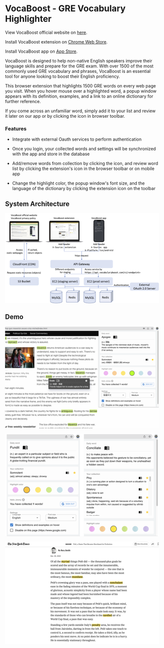 # VocaBoost - GRE Vocabulary Highlighter

View VocaBoost official website on [here](https://www.vocabularyboost.com/).

Install VocaBoost extension on [Chrome Web Store](https://chrome.google.com/webstore/detail/gre-vocabulary-highlighte/gfkmbmplhjdoejicgmaldndkcnnpplho).

Install VocaBoost app on [App Store](https://apps.apple.com/app/vocabboost/id6447704480).

VocaBoost is designed to help non-native English speakers improve their language skills and prepare for the GRE exam. With over 1500 of the most commonly used GRE vocabulary and phrases, VocaBoost is an essential tool for anyone looking to boost their English proficiency.

This browser extension that highlights 1500 GRE words on every web page you visit. When you hover mouse over a highlighted word, a popup window appears with its definition, examples, and a link to an online dictionary for further reference.

If you come across an unfamiliar word, simply add it to your list and review it later on our app or by clicking the icon in browser toolbar.


### Features

* Integrate with external Oauth services to perform authentication

* Once you login, your collected words and settings will be synchronized with the app and store in the database

* Add/remove words from collection by clicking the icon, and review word list by clicking the extension's icon in the browser toolbar or on mobile app

* Change the highlight color, the popup window's font size, and the language of the dictionary by clicking the extension icon on the toolbar

## System Architecture

![System Architecture](demo/vocaboost-system-architecture.png)

## Demo

![Screenshot 01](demo/demo01.png)

![Screenshot 02](demo/demo02.png)

![Screenshot 03](demo/demo03.png)
